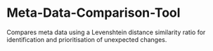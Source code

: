 # Meta-Data-Comparison-Tool
Compares meta data using a Levenshtein distance similarity ratio for identification and prioritisation of unexpected changes. 
